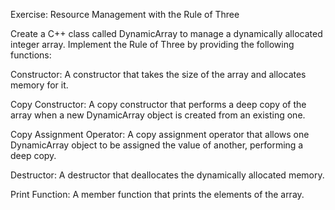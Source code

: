 Exercise: Resource Management with the Rule of Three

Create a C++ class called DynamicArray to manage a dynamically allocated integer array. Implement the Rule of Three by providing the following functions:

Constructor: A constructor that takes the size of the array and allocates memory for it.

Copy Constructor: A copy constructor that performs a deep copy of the array when a new DynamicArray object is created from an existing one.

Copy Assignment Operator: A copy assignment operator that allows one DynamicArray object to be assigned the value of another, performing a deep copy.

Destructor: A destructor that deallocates the dynamically allocated memory.

Print Function: A member function that prints the elements of the array.